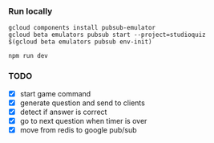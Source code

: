 ### Run locally

```
gcloud components install pubsub-emulator
gcloud beta emulators pubsub start --project=studioquiz
$(gcloud beta emulators pubsub env-init)
```

```
npm run dev
```

### TODO

- [x] start game command
- [x] generate question and send to clients
- [x] detect if answer is correct
- [x] go to next question when timer is over
- [x] move from redis to google pub/sub